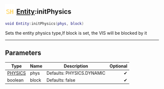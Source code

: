 ## <img src="../../.gitbook/assets/shared.png" width="32" height="32" /> [Entity](../entity/README.md):initPhysics

```lua
void Entity:initPhysics(phys, block)
```

Sets the entity physics type,If block is set, the VIS will be blocked by it

-----------------
## Parameters

| Type   | Name | Description | Optional |
| ------ | ---- | ----------- | -------: |
| [PHYSICS](../physics/README.md) | phys | Defaults: PHYSICS.DYNAMIC | ✔ |
| boolean | block | Defaults: false | ✔ |

